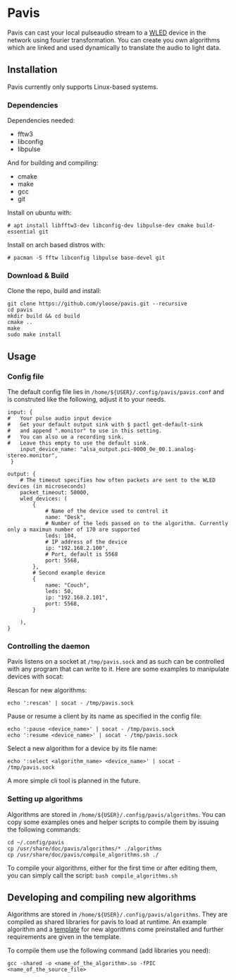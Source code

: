 # Pavis

Pavis can cast your local pulseaudio stream to a [WLED](https://github.com/Aircoookie/WLED) device in the network using fourier transformation. You can create you own algorithms which are linked and used dynamically to translate the audio to light data.


## Installation

Pavis currently only supports Linux-based systems.

### Dependencies

Dependencies needed:
  * fftw3
  * libconfig
  * libpulse

And for building and compiling:
  * cmake
  * make
  * gcc
  * git

Install on ubuntu with:

    # apt install libfftw3-dev libconfig-dev libpulse-dev cmake build-essential git

Install on arch based distros with:

    # pacman -S fftw libconfig libpulse base-devel git

### Download & Build

Clone the repo, build and install:

    git clone https://github.com/yloose/pavis.git --recursive
    cd pavis
	mkdir build && cd build
	cmake ..
	make
	sudo make install

## Usage

### Config file

The default config file lies in `/home/${USER}/.config/pavis/pavis.conf` and is construted like the following, adjust it to your needs.

```
input: {
# 	Your pulse audio input device
#	Get your default output sink with $ pactl get-default-sink
#	and append ".monitor" to use in this setting.
#	You can also ue a recording sink.
#	Leave this empty to use the default sink.
	input_device_name: "alsa_output.pci-0000_0e_00.1.analog-stereo.monitor",
 }

output: {
	# The timeout specifies how often packets are sent to the WLED devices (in microseconds)
 	packet_timeout: 50000,
	wled_devices: (
		{
			# Name of the device used to control it
			name: "Desk",
			# Number of the leds passed on to the algorithm. Currently only a maximun number of 170 are supported
			leds: 104,
			# IP address of the device
			ip: "192.168.2.100",
			# Port, default is 5568
			port: 5568,
		},
		# Second example device
		{
			name: "Couch",
			leds: 50,
			ip: "192.168.2.101",
			port: 5568,
		}

	),
}
```
### Controlling the daemon

Pavis listens on a socket at `/tmp/pavis.sock` and as such can be controlled with any program that can write to it.
Here are some examples to manipulate devices with socat:

Rescan for new algorithms:
    
	echo ':rescan' | socat - /tmp/pavis.sock

Pause or resume a client by its name as specified in the config file:

    echo ':pause <device_name>' | socat - /tmp/pavis.sock
    echo ':resume <device_name>' | socat - /tmp/pavis.sock

Select a new algorithm for a device by its file name:

    echo ':select <algorithm_name> <device_name>' | socat - /tmp/pavis.sock

A more simple cli tool is planned in the future.

### Setting up algorithms

Algorithms are stored in `/home/${USER}/.config/pavis/algorithms`.
You can copy some examples ones and helper scripts to compile them by issuing the following commands:

    cd ~/.config/pavis
	cp /usr/share/doc/pavis/algorithms/* ./algorithms
	cp /usr/share/doc/pavis/compile_algorithms.sh ./

To compile your algorithms, either for the first time or after editing them, you can simply call the script: ``bash compile_algorithms.sh``


## Developing and compiling new algorithms

Algorithms are stored in `/home/${USER}/.config/pavis/algorithms`. They are compiled as shared libraries for pavis to load at runtime.
An example algorithm and a [template](/res/algorithms/simple.template.c) for new algorithms come preinstalled and further requirements are given in the template.

To compile them use the following command (add libraries you need):

    gcc -shared -o <name_of_the_algorithm>.so -fPIC <name_of_the_source_file>
